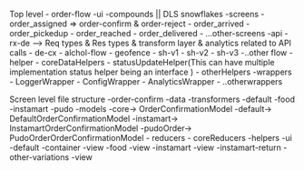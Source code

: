 Top level
    - order-flow
        -ui
            -compounds || DLS snowflakes
        -screens
            - order_assigned => order-confirm & order-reject
            - order_arrived 
            - order_pickedup
            - order_reached
            - order_delivered
            - ...other-screens
        -api
            - rx-de --> Req types & Res types & transform layer & analytics related to API calls
            - de-cx
            - alchol-flow
            - geofence
            - sh-v1
            - sh-v2
            - sh-v3
            -..other flow
        -helper
            - coreDataHelpers
            - statusUpdateHelper(This can have multiple implementation status helper being an interface
            )
            - otherHelpers
        -wrappers
            - LoggerWrapper
            - ConfigWrapper
            - AnalyticsWrapper
            - ..otherwrappers
        
Screen level file structure
    -order-confirm 
        -data
            -transformers
                -default
                -food
                -instamart
                -pudo
            -models
                -core-> OrderConfirmationModel
                -default-> DefaultOrderConfirmationModel
                -instamart-> InstamartOrderConfirmationModel
                -pudoOrder-> PudoOrderOrderConfirmationModel
            - reducers
                - coreReducers
        -helpers
        -ui
            -default
                -container
                -view
            -food
                -view
            -instamart
                -view
            -instamart-return
            -other-variations
                -view

